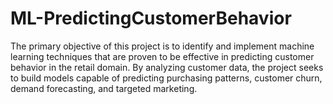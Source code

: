 # ML-PredictingCustomerBehavior
The primary objective of this project is to identify and implement machine learning techniques that are proven to be effective in predicting customer behavior in the retail domain. By analyzing customer data, the project seeks to build models capable of predicting purchasing patterns, customer churn, demand forecasting, and targeted marketing.
